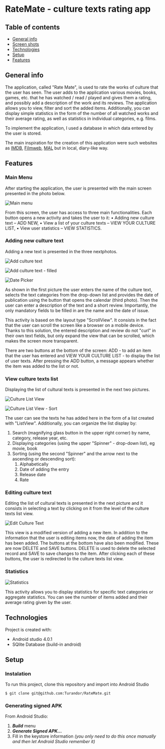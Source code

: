 # RateMate - culture texts rating app



## Table of contents
* [General info](#general-info)
* [Screen shots](#screen-schots)
* [Technologies](#technologies)
* [Setup](#setup)
* [Features](#features)

## General info

The application, called "Rate Mate", is used to rate the works of culture that the user has seen. The user adds to the application various movies, books, games, etc. that he has watched / read / played and gives them a rating, and possibly add a description of the work and its reviews. The application allows you to view, filter and sort the added items. Additionally, you can display simple statistics in the form of the number of all watched works and their average rating, as well as statistics in individual categories, e.g. films.
	
To implement the application, I used a database in which data entered by the user is stored.

The main inspiration for the creation of this application were such websites as [IMDB](https://www.imdb.com/), [Filmweb](https://www.filmweb.pl/), [MAL](https://myanimelist.net/) but in local, diary-like way.

## Features
### Main Menu
After starting the application, the user is presented with the main screen presented in the photo below.

![Main menu](./images/MainManu.png)

From this screen, the user has access to three main functionalities. Each button opens a new activity and takes the user to it:
•	Adding new culture text – ADD NEW,
•	View a list of your culture texts – VIEW YOUR CULTURE LIST,
•	View user statistics – VIEW STATISTICS.

### Adding new culture text
Adding a new text is presented in the three nextphotos.

![Add culture text](./images/AddCultureText.png)
  
![Add culture text - filled](./images/AddCultureTextFilled.png)

![Date Picker](./images/DatePicker.png)

As shown in the first picture the user enters the name of the culture text, selects the text categories from the drop-down list and provides the date of publication using the button that opens the calendar (third photo). Then the user can enter a description of the text and a short review. Importantly, the only mandatory fields to be filled in are the name and the date of issue.

This activity is based on the layout type "ScrollView". It consists in the fact that the user can scroll the screen like a browser on a mobile device. Thanks to this solution, the entered description and review do not "curl" in their own text fields, but only expand the view that can be scrolled, which makes the screen more transparent.

There are two buttons at the bottom of the screen: ADD - to add an item that the user has entered and VIEW YOUR CULTURE LIST - to display the list of user texts. After pressing the ADD button, a message appears whether the item was added to the list or not.


### View culture texts list
Displaying the list of cultural texts is presented in the next two pictures.

![Culture List View](./images/CultureListView.png)

![Culture List View - Sort](./images/CultureListwView-Sort.png)

The user can see the texts he has added here in the form of a list created with "ListView". Additionally, you can organize the list display by:

1. Search (magnifying glass button in the upper right corner) by name, category, release year, etc.
2. Displaying categories (using the upper "Spinner" - drop-down list), eg movie, book
3. Sorting (using the second "Spinner" and the arrow next to the ascending or descending sort):
	1. Alphabetically
	2. Date of adding the entry
	3. Release date
	4. Rate

### Editing culture text
Editing the list of cultural texts is presented in the next picture and it consists in selecting a text by clicking on it from the level of the culture texts list view.

![Edit Culture Text](./images/EditCultureText.png)

This view is a modified version of adding a new item. In addition to the information that the user is editing items now, the date of adding the item has been added. The buttons at the bottom have also been modified. These are now DELETE and SAVE buttons. DELETE is used to delete the selected record and SAVE to save changes to the item. After clicking each of these buttons, the user is redirected to the culture texts list view. 

### Statistics
 
![Statistics](./images/Statistics.png)

This activity allows you to display statistics for specific text categories or aggregate statistics. You can see the number of items added and their average rating given by the user.

## Technologies
Project is created with:
* Android studio 4.0.1
* SQlite Database (build-in android)

## Setup
### Instalation
To run this project, clone this repository and import into Android Studio
```
$ git clone git@github.com:Turandor/RateMate.git
```
### Generating signed APK
From Android Studio:
1. ***Build*** menu
2. ***Generate Signed APK...***
3. Fill in the keystore information *(you only need to do this once manually and then let Android Studio remember it)*


